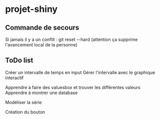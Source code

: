 # projet-shiny

## Commande de secours
Si jamais il y a un conflit : git reset --hard (attention ça supprime l'avancement local de la personne)

## ToDo list

Créer un intervalle de temps en input
Gérer l'intervalle avec le graphique interactif

Apprendre à faire des valuesbox et trouver les différentes valeurs
Apprendre à montrer une database

Modéliser la série

Création du bouton 



